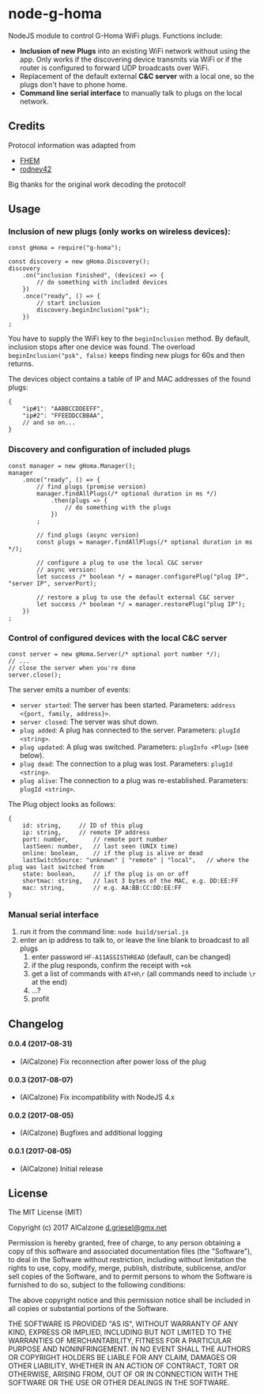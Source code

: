 # node-g-homa

NodeJS module to control G-Homa WiFi plugs. Functions include:
* **Inclusion of new Plugs** into an existing WiFi network without using the app. 
Only works if the discovering device transmits via WiFi or 
if the router is configured to forward UDP broadcasts over WiFi.
* Replacement of the default external **C&C server** with a local one, so the plugs don't have to phone home.
* **Command line serial interface** to manually talk to plugs on the local network.

## Credits
Protocol information was adapted from 
* [FHEM](https://svn.fhem.de/trac/browser/trunk/fhem/FHEM/53_GHoma.pm)
* [rodney42](https://github.com/rodney42/node-ghoma/blob/master/ghoma.js)

Big thanks for the original work decoding the protocol!

## Usage

### Inclusion of new plugs (only works on wireless devices):
```
const gHoma = require("g-homa");

const discovery = new gHoma.Discovery();
discovery
	.on("inclusion finished", (devices) => {
		// do something with included devices
	})
	.once("ready", () => {
		// start inclusion
		discovery.beginInclusion("psk");
	})
;
```
You have to supply the WiFi key to the `beginInclusion` method. By default, inclusion stops after one device was found.
The overload `beginInclusion("psk", false)` keeps finding new plugs for 60s and then returns.

The devices object contains a table of IP and MAC addresses of the found plugs:
```
{
	"ip#1": "AABBCCDDEEFF",
	"ip#2": "FFEEDDCCBBAA",
	// and so on...
}
```

### Discovery and configuration of included plugs
```
const manager = new gHoma.Manager();
manager
	.once("ready", () => {
		// find plugs (promise version)
		manager.findAllPlugs(/* optional duration in ms */)
			.then(plugs => {
				// do something with the plugs
			})
		;

		// find plugs (async version)
		const plugs = manager.findAllPlugs(/* optional duration in ms */);

		// configure a plug to use the local C&C server
		// async version:
		let success /* boolean */ = manager.configurePlug("plug IP", "server IP", serverPort);

		// restore a plug to use the default external C&C server
		let success /* boolean */ = manager.restorePlug("plug IP");
	})
;
```

### Control of configured devices with the local C&C server
```
const server = new gHoma.Server(/* optional port number */);
// ...
// close the server when you're done
server.close();
```

The server emits a number of events:
- `server started`: The server has been started. Parameters: `address <{port, family, address}>`.
- `server closed`: The server was shut down.
- `plug added`: A plug has connected to the server. Parameters: `plugId <string>`.
- `plug updated`: A plug was switched. Parameters: `plugInfo <Plug>` (see below).
- `plug dead`: The connection to a plug was lost. Parameters: `plugId <string>`.
- `plug alive`: The connection to a plug was re-established. Parameters: `plugId <string>`.

The Plug object looks as follows:
```
{
	id: string,		// ID of this plug
	ip: string,		// remote IP address
	port: number,		// remote port number
	lastSeen: number,	// last seen (UNIX time)
	online: boolean,	// if the plug is alive or dead
	lastSwitchSource: "unknown" | "remote" | "local",	// where the plug was last switched from
	state: boolean,		// if the plug is on or off
	shortmac: string,	// last 3 bytes of the MAC, e.g. DD:EE:FF
	mac: string,		// e.g. AA:BB:CC:DD:EE:FF
}
```

### Manual serial interface
1. run it from the command line: `node build/serial.js`
1. enter an ip address to talk to, or leave the line blank to broadcast to all plugs
	1. enter password `HF-A11ASSISTHREAD` (default, can be changed)
	1. if the plug responds, confirm the receipt with `+ok`
	1. get a list of commands with `AT+H\r` (all commands need to include `\r` at the end)
	1. ...?
	1. profit

## Changelog

#### 0.0.4 (2017-08-31)
* (AlCalzone) Fix reconnection after power loss of the plug

#### 0.0.3 (2017-08-07)
* (AlCalzone) Fix incompatibility with NodeJS 4.x

#### 0.0.2 (2017-08-05)
* (AlCalzone) Bugfixes and additional logging

#### 0.0.1 (2017-08-05)
* (AlCalzone) Initial release


## License
The MIT License (MIT)

Copyright (c) 2017 AlCalzone <d.griesel@gmx.net>

Permission is hereby granted, free of charge, to any person obtaining a copy
of this software and associated documentation files (the "Software"), to deal
in the Software without restriction, including without limitation the rights
to use, copy, modify, merge, publish, distribute, sublicense, and/or sell
copies of the Software, and to permit persons to whom the Software is
furnished to do so, subject to the following conditions:

The above copyright notice and this permission notice shall be included in
all copies or substantial portions of the Software.

THE SOFTWARE IS PROVIDED "AS IS", WITHOUT WARRANTY OF ANY KIND, EXPRESS OR
IMPLIED, INCLUDING BUT NOT LIMITED TO THE WARRANTIES OF MERCHANTABILITY,
FITNESS FOR A PARTICULAR PURPOSE AND NONINFRINGEMENT. IN NO EVENT SHALL THE
AUTHORS OR COPYRIGHT HOLDERS BE LIABLE FOR ANY CLAIM, DAMAGES OR OTHER
LIABILITY, WHETHER IN AN ACTION OF CONTRACT, TORT OR OTHERWISE, ARISING FROM,
OUT OF OR IN CONNECTION WITH THE SOFTWARE OR THE USE OR OTHER DEALINGS IN
THE SOFTWARE.
